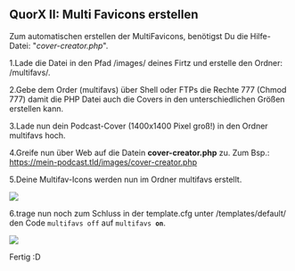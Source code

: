 ## QuorX II: Multi Favicons erstellen


Zum automatischen erstellen der MultiFavicons, benötigst Du die Hilfe-Datei: "*cover-creator.php*".

1.Lade die Datei in den Pfad /images/ deines Firtz und erstelle den Ordner: /multifavs/.

2.Gebe dem Order (multifavs) über Shell oder FTPs die Rechte 777 (Chmod 777) damit die PHP Datei auch die Covers in den unterschiedlichen Größen erstellen kann.

3.Lade nun dein Podcast-Cover (1400x1400 Pixel groß!) in den Ordner multifavs hoch.

4.Greife nun über Web auf die Datein **cover-creator.php** zu. Zum Bsp.: https://mein-podcast.tld/images/cover-creator.php

5.Deine Multifav-Icons werden nun im Ordner multifavs erstellt.

<img src="https://raw.githubusercontent.com/McCouman/quorx2.0_documentation/master/ext/multifavs1.png">

6.trage nun noch zum Schluss in der template.cfg unter /templates/default/ den Code <code>multifavs off</code> auf <code>multifavs <b>on</b></code>.

<img src="https://raw.githubusercontent.com/McCouman/quorx2.0_documentation/master/ext/multifavs2.png">

Fertig :D
